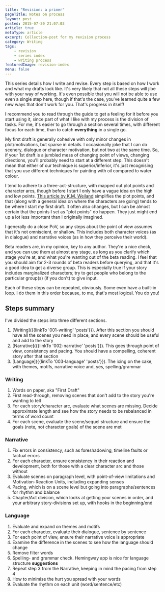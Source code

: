 ```yaml
---
title: "Revision: a primer"
pageTitle: Notes on process
layout: post
posted: 2015-07-30 21:07:03
article: true
metaType: article
excerpt: Collection-post for my revision process
category: Writing
tags:
    - revision
    - series index
    - writing process
featuredImage: revision-index
menu: false
---
```


<p class="c-lead c-lead--ornamented"><span class="c-lead__opening">This series details how I write and revise. Every step</span> is based on how I work and what my drafts look like. It's very likely that not all these steps will jibe with your way of working. It's even possible that you will not be able to use even a single step here, though if that's the case, you've learned quite a few new ways that don't work for you. That's progress in itself!</p>

I recommend you to read through the guide to get a feeling for it before you start using it, since part of what I like with my process is the division of tasks. For me, it's easier to go through a section several times, with different focus for each time, than to catch **everything** in a single go.

My first draft is generally cohesive with only minor changes in plot/motivations, but sparse in details. I occasionally joke that I can do scenery, dialogue or character motivation, but not two at the same time. So, if your 1st draft is a jumbled mess of changing point of views, changing directions, you'll probably need to start at a different step. This doesn't mean that either of our technique is superior/inferior, it's just recognising that you use different techniques for painting with oil compared to water colour.

I tend to adhere to a three-act-structure, with mapped out plot points and character arcs, though before I start I only have a vague idea on the high and low points. [This article by K.M. Weiland](http://www.writehacked.com/writing/learn-structure-novel-five-minutes/) simplifies the plot points, and that (along with a general idea on where the characters are going) tends to be where I start my first draft. It often also changes, but I can be almost certain that the points I set as "plot points" do happen. They just might end up a lot less important than I originally imagined.

I generally do a close PoV, so any steps about the point of view assumes that it's not omniscient, or shallow. This includes both character voices (as in dialogue) and narrative voices (as in how they perceive their world).

Beta readers are, in my opinion, key to any author. They're a nice check, and you can use them at almost any stage, as long as you clarify which stage you're at, and what you're wanting out of the beta reading. I feel that you should aim for 2-3 rounds of beta readers before querying, and that it's a good idea to get a diverse group. This is especially true if your story includes marginalized characters; try to get people who belong to the particular group(s) (if you don't) to give input.

Each of these steps can be repeated, obviously. Some even have a built-in loop. I do them in this order because, to me, that's most logical. You do you!

## Steps summary
I've divided the steps into three different sections.


1. [Writing]({{linkTo '001-writing' 'posts'}}). After this section you should have all the scenes you need in place, and every scene should be useful and add to the story
2. [Narrative]({{linkTo '002-narrative' 'posts'}}). This goes through point of view, consistency and pacing. You should have a compelling, coherent story after that section
3. [Language]({{linkTo '003-language' 'posts'}}). The icing on the cake, with themes, motifs, narrative voice and, yes, spelling/grammar

### Writing
1. Words on paper, aka "First Draft"
2. First read-through, removing scenes that don't add to the story you're wanting to tell
3. For each story/character arc, evaluate what scenes are missing. Decide approximate length and see how the story needs to be rebalanced in terms of word count
4. For each scene, evaluate the scene/sequel structure and ensure the goals (note, not character goals) of the scene are met

### Narrative
1. Fix errors in consistency, such as foreshadowing, timeline faults or factual errors
2. For each character, ensure consistency in their reaction and development, both for those with a clear character arc and those without
3. Evaluate scenes on paragraph level, with point-of-view limitations and Motivation-Reaction Units, including expanding senses
4. Pacing, which is on a scene level but going into paragraphs/sentences for rhythm and balance
5. Chapter/Act division, which looks at getting your scenes in order, and your arbitrary story-divisions set up, with hooks in the beginning/end

### Language
1. Evaluate and expand on themes and motifs
2. For each character, evaluate their dialogue, sentence by sentence
3. For each point of view, ensure their narrative voice is appropriate
4. Examine the difference in the scenes to see how the language should change
5. Remove filter words
6. Spelling- and grammar check. Hemingway app is nice for language structure **suggestions**
7. Repeat step 3 from the Narrative, keeping in mind the pacing from step 4
8. How to minimise the hurt you spread with your words
9. Evaluate the rhythm on each unit (word/sentence/etc)
